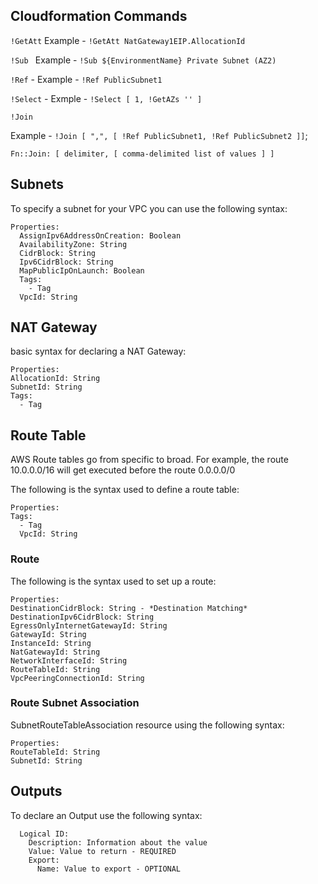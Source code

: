 ## Cloudformation Commands

`!GetAtt` 
Example - `!GetAtt NatGateway1EIP.AllocationId`

`!Sub `
Example - `!Sub ${EnvironmentName} Private Subnet (AZ2)`

`!Ref` - Example - `!Ref PublicSubnet1`

`!Select` - Exmple - `!Select [ 1, !GetAZs '' ]`

`!Join` 

Example -  `!Join [ ",", [ !Ref PublicSubnet1, !Ref PublicSubnet2 ]]`; 

`Fn::Join: [ delimiter, [ comma-delimited list of values ] ]`

## Subnets

To specify a subnet for your VPC you can use the following syntax: 


```Type: AWS::EC2::Subnet
Properties: 
  AssignIpv6AddressOnCreation: Boolean
  AvailabilityZone: String
  CidrBlock: String
  Ipv6CidrBlock: String
  MapPublicIpOnLaunch: Boolean
  Tags: 
    - Tag
  VpcId: String
  ```

## NAT Gateway

basic syntax for declaring a NAT Gateway:

```Type: AWS::EC2::NatGateway
Properties: 
AllocationId: String
SubnetId: String
Tags: 
  - Tag
  ```

## Route Table

AWS Route tables go from specific to broad. For example, the route 10.0.0.0/16 will get executed before the route 0.0.0.0/0

The following is the syntax used to define a route table:

```Type: AWS::EC2::RouteTable
Properties: 
Tags: 
  - Tag
  VpcId: String
```
### Route

The following is the syntax used to set up a route:

```Type: AWS::EC2::Route
Properties: 
DestinationCidrBlock: String - *Destination Matching*
DestinationIpv6CidrBlock: String
EgressOnlyInternetGatewayId: String
GatewayId: String
InstanceId: String
NatGatewayId: String
NetworkInterfaceId: String
RouteTableId: String
VpcPeeringConnectionId: String
```

### Route Subnet Association

SubnetRouteTableAssociation resource using the following syntax:

```Type: AWS::EC2::SubnetRouteTableAssociation
Properties: 
RouteTableId: String
SubnetId: String
```

## Outputs

To declare an Output use the following syntax:

```Outputs:
  Logical ID:
    Description: Information about the value
    Value: Value to return - REQUIRED
    Export:
      Name: Value to export - OPTIONAL
```

